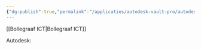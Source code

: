 ```yaml
---
{"dg-publish":true,"permalink":"/applicaties/autodesk-vault-pro/autodesk/","tags":["#autodesk"],"noteIcon":"","created":"2025-03-17T09:39:19.935+01:00","updated":"2025-03-17T09:40:47.580+01:00"}
---
```


[[Bollegraaf ICT\|Bollegraaf ICT]]

Autodesk:
